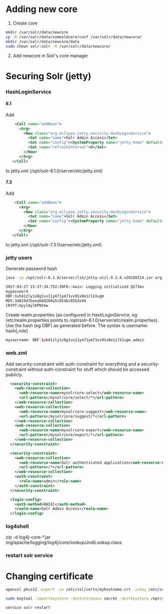 # Adding new core

1) Create core
```bash
mkdir /var/solr/data/newcore
cp -R /var/solr/data/someoldcore/conf /var/solr/data/newcore/
mkdir /var/solr/data/newcore/data
sudo chown solr:solr -R /var/solr/data/newcore/

```

2) Add newcore in Solr's core manager

# Securing Solr (jetty)

### HashLoginService

#### 6.1

Add 
```xml
    <Call name="addBean">
      <Arg>
        <New class="org.eclipse.jetty.security.HashLoginService">
          <Set name="name">Solr Admin Access</Set>
          <Set name="config"><SystemProperty name="jetty.home" default="."/>/etc/realm.properties</Set>
          <Set name="refreshInterval">0</Set>
        </New>
      </Arg>
   </Call>
```
to jetty.xml (/opt/solr-6.1.0/server/etc/jetty.xml)

#### 7.3

Add 
```xml
    <Call name="addBean">
      <Arg>
        <New class="org.eclipse.jetty.security.HashLoginService">
          <Set name="name">Solr Admin Access</Set>
          <Set name="config"><SystemProperty name="jetty.home" default="."/>/etc/realm.properties</Set>
        </New>
      </Arg>
   </Call>
```
to jetty.xml (/opt/solr-7.3.1/server/etc/jetty.xml)

### jetty users

Generate password hash
```bash
java -cp /opt/solr-6.1.0/server/lib/jetty-util-9.3.8.v20160314.jar org.eclipse.jetty.util.security.Password myusername mysecret

2017-03-27 15:37:34.752:INFO::main: Logging initialized @173ms
mypassword
OBF:1uh41zly1x8g1vu11ym71ym71vv91x8e1zlk1ugm
MD5:34819d7beeabb9260a5c854bc85b3e44
CRYPT:myylAylKPNtmw
```

Create realm.properties (as configured in HashLoginService, eg /etc/realm.properties points to /opt/solr-6.1.0/server/etc/realm.properties). Use the hash (eg OBF) as generated before. The syntax is
username: hash[,role]
```java
myusername: OBF:1uh41zly1x8g1vu11ym71ym71vv91x8e1zlk1ugm,admin
```

### web.xml

Add security-constraint with auth-constraint for everything and a security-constraint without auth-constraint for stuff which should be accessed publicly.

```xml
  <security-constraint>
    <web-resource-collection>
      <web-resource-name>mysolrcore-select</web-resource-name>
      <url-pattern>/mysolrcore/select/*</url-pattern>
    </web-resource-collection>
    <web-resource-collection>
      <web-resource-name>mysolrcore-suggest</web-resource-name>
      <url-pattern>/mysolrcore/suggest/*</url-pattern>
    </web-resource-collection>
    <web-resource-collection>
      <web-resource-name>mysolrcore-export</web-resource-name>
      <url-pattern>/mysolrcore/export/*</url-pattern>
    </web-resource-collection>
  </security-constraint>

  <security-constraint>
    <web-resource-collection>
      <web-resource-name>Solr authenticated application</web-resource-name>
      <url-pattern>/*</url-pattern>
    </web-resource-collection>
    <auth-constraint>
      <role-name>admin</role-name>
    </auth-constraint>
  </security-constraint>

  <login-config>
    <auth-method>BASIC</auth-method>
    <realm-name>Solr Admin Access</realm-name>
  </login-config>
```

### log4shell

zip -d log4j-core-*.jar org/apache/logging/log4j/core/lookup/JndiLookup.class

### restart solr service

# Changing certificate

```bash
openssl pkcs12 -export -in /etc/ssl/certs/myhostname.crt -inkey /etc/ssl/private/myhostname.key -name solr -certfile chain.crt -out myhostname.p12

sudo keytool -importkeystore -deststorepass secret -destkeystore /opt/solr-6.1.0/server/etc/solr-ssl.keystore.jks -srckeystore /etc/ssl/private/myhostname.p12 -srcstoretype PKCS12

service solr restart
```
